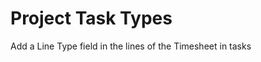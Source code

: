 Project Task Types
==================

Add a Line Type field in the lines of the Timesheet in tasks
